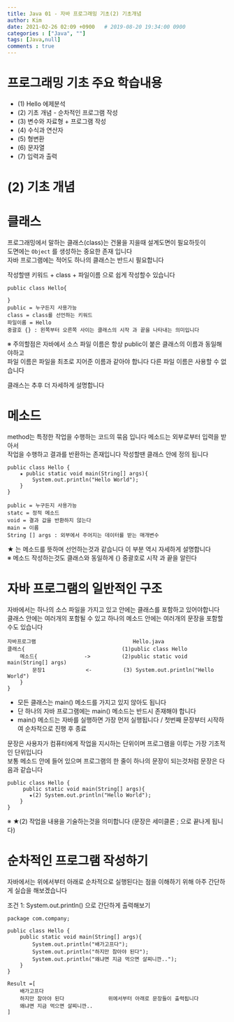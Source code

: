 ```yaml
---
title: Java 01 - 자바 프로그래밍 기초(2) 기초개념
author: Kim
date: 2021-02-26 02:09 +0900   # 2019-08-20 19:34:00 0900
categories : ["Java", ""]
tags: [Java,null]
comments : true
---
```


# 프로그래밍 기초 주요 학습내용

* (1) Hello 에제분석
* (2) 기초 개념 - 순차적인 프로그램 작성
* (3) 변수와 자료형 + 프로그램 작성
* (4) 수식과 연산자
* (5) 형변환
* (6) 문자열
* (7) 입력과 출력


# (2) 기초 개념

# 클래스

프로그래밍에서 말하는 클래스(class)는 건물을 지을때 설계도면이 필요하듯이<br>
도면에는 ``` Object ``` 를 생성하는 중요한 존재 입니다<br>
자바 프로그램에는 적어도 하나의 클래스는 반드시 필요합니다<br>

작성할땐 키워드 + class + 파일이름 으로 쉽게 작성할수 있습니다
```
public class Hello{

}
public = 누구든지 사용가능
class = class를 선언하는 키워드
파일이름 = Hello
중괄호 {} : 왼쪽부터 오른쪽 사이는 클래스의 시작 과 끝을 나타내는 의미입니다
```

※ 주의할점은 자바에서 소스 파일 이름은 항상 public이 붙은 클래스의 이름과 동일해야하고<br>
  파일 이름은 파일을 최초로 지어준 이름과 같아야 합니다 다른 파일 이름은 사용할 수 없습니다

클래스는 추후 더 자세하게 설명합니다

# 메소드

method는 특정한 작업을 수행하는 코드의 묶음 입니다 메소드는 외부로부터 입력을 받아서<br>
작업을 수행하고 결과를 반환하는 존재입니다 작성할땐 클래스 안에 정의 됩니다<br>

```
public class Hello {
    ★ public static void main(String[] args){
        System.out.println("Hello World");
    }
}

public = 누구든지 사용가능
statc = 정적 메소드
void = 결과 값을 반환하지 않는다
main = 이름
String [] args : 외부에서 주어지는 데이터를 받는 매개변수

```
★ 는 메소드를 뜻하며 선언하는것과 같습니다 이 부분 역시 자세하게 설명합니다<br>
※ 메소드 작성하는것도 클래스와 동일하게 {} 중괄호로 시작 과 끝을 알린다

# 자바 프로그램의 일반적인 구조

자바에서는 하나의 소스 파일을 가지고 있고 안에는 클래스를 포함하고 있어야합니다<br>
클래스 안에는 여러개의 포함될 수 있고 하나의 메소드 안에는 여러개의 문장을 포함할수도 있습니다<br>

```
자바프로그램                               Hello.java
클래스{                               (1)public class Hello   
    메소드{               ->          (2)public static void main(String[] args)   
        문장1             <-          (3) System.out.println("Hello World")
    }
}                            
```

* 모든 클래스는 main() 메소드를 가지고 있지 않아도 됩니다
* 단 하나의 자바 프로그램에는 main() 메소드는 반드시 존재해야 합니다
* main() 메소드는 자바를 실행하면 가장 먼저 실행됩니다 / 첫번째 문장부터 시작하여 순차적으로 진행 후 종료<br>

문장은 사용자가 컴퓨터에게 작업을 지시하는 단위이며 프로그램을 이루는 가장 기초적인 단위입니다<br>
보통 메소드 안에 들어 있으며 프로그램의 한 줄이 하나의 문장이 되는것처럼 문장은 다음과 같습니다<br>

```
public class Hello {
     public static void main(String[] args){
       ★(2) System.out.println("Hello World");
    }
}
```

※ ★(2) 작업을 내용을 기술하는것을 의미합니다 (문장은 세미클론 ; 으로 끝나게 됩니다)

# 순차적인 프로그램 작성하기

자바에서는 위에서부터 아래로 순차적으로 실행된다는 점을 이해하기 위해 아주 간단하게 실습을 해보겠습니다<br> 

조건 1: System.out.println() 으로 간단하게 출력해보기

```
package com.company;

public class Hello {
    public static void main(String[] args){
        System.out.println("배가고프다");
        System.out.println("하지만 참아야 된다");
        System.out.println("왜냐면 지금 먹으면 살찌니깐..");
    }
}

Result =[
    배가고프다 
    하지만 참아야 된다              위에서부터 아래로 문장들이 출력됩니다
    왜냐면 지금 먹으면 살찌니깐..
]

```